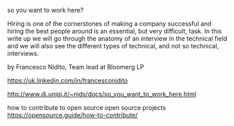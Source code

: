 
so you want to work here?

Hiring is one of the cornerstones of making a company successful and hiring the best people around is an essential, but very difficult, task. In this write up we will go through the anatomy of an interview in the technical field and we will also see the different types of technical, and not so technical, interviews.

by Francesco Nidito, Team lead at Bloomerg LP

https://uk.linkedin.com/in/francesconidito

http://www.di.unipi.it/~nids/docs/so_you_want_to_work_here.html


how to contribute to open source open source projects 
https://opensource.guide/how-to-contribute/
